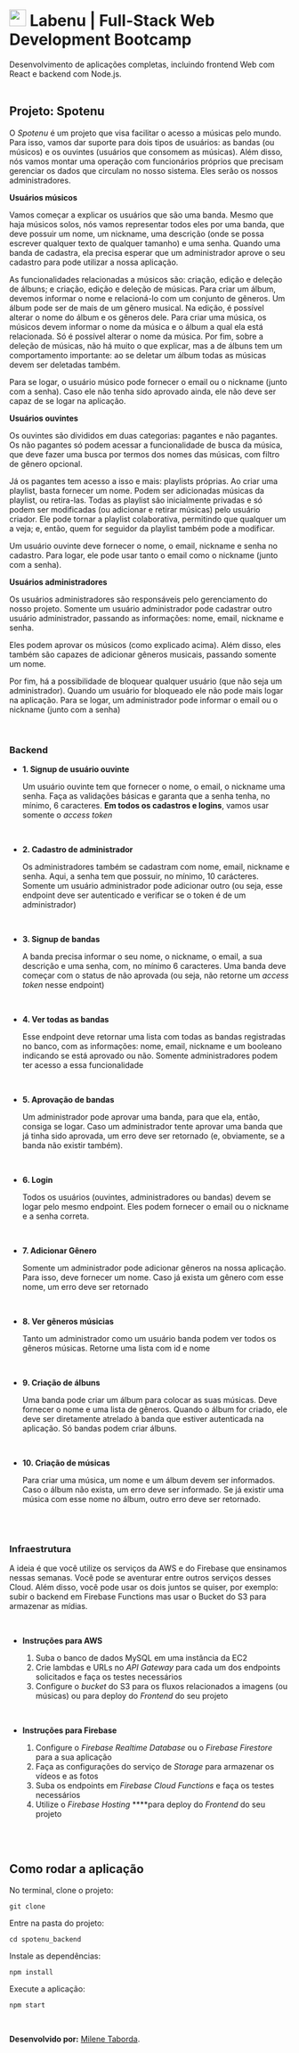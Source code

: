 #  <img  width='30' src='https://uploads-ssl.webflow.com/5e790d30d198385b09366d8f/5efbb5055f2478ba2bc322d0_icone_gif.gif'> Labenu | Full-Stack Web Development Bootcamp
Desenvolvimento de aplicações completas, incluindo frontend Web com React e backend com Node.js.
<br><br>

## Projeto: Spotenu

O *Spotenu* é um projeto que visa facilitar o acesso a músicas pelo mundo. Para isso, vamos dar suporte para dois tipos de usuários: as bandas (ou músicos) e os ouvintes (usuários que consomem as músicas). Além disso, nós vamos montar uma operação com funcionários próprios que precisam gerenciar os dados que circulam no nosso sistema. Eles serão os nossos administradores.

**Usuários músicos**

Vamos começar a explicar os usuários que são uma banda. Mesmo que haja músicos solos, nós vamos representar todos eles por uma banda, que deve possuir um nome, um nickname, uma descrição (onde se possa escrever qualquer texto de qualquer tamanho) e uma senha. Quando uma banda de cadastra, ela precisa esperar que um administrador aprove o seu cadastro para pode utilizar a nossa aplicação. 

As funcionalidades relacionadas a músicos são: criação, edição e deleção de álbuns; e criação, edição e deleção de músicas. Para criar um álbum, devemos informar o nome e relacioná-lo com um conjunto de gêneros. Um álbum pode ser de mais de um gênero musical. Na edição, é possível alterar o nome do álbum e os gêneros dele. Para criar uma música, os músicos devem informar o nome da música e o álbum a qual ela está relacionada. Só é possível alterar o nome da música. Por fim, sobre a deleção de músicas, não há muito o que explicar, mas a de álbuns tem um comportamento importante: ao se deletar um álbum todas as músicas devem ser deletadas também.  

Para se logar, o usuário músico pode fornecer o email ou o nickname (junto com a senha). Caso ele não tenha sido aprovado ainda, ele não deve ser capaz de se logar na aplicação.

**Usuários ouvintes**

Os ouvintes são divididos em duas categorias: pagantes e não pagantes. Os não pagantes só podem acessar a funcionalidade de busca da música, que deve fazer uma busca por termos dos nomes das músicas, com filtro de gênero opcional.

Já os pagantes tem acesso a isso e mais: playlists próprias. Ao criar uma playlist, basta fornecer um nome. Podem ser adicionadas músicas da playlist, ou retira-las. Todas as playlist são inicialmente privadas e só podem ser modificadas (ou adicionar e retirar músicas) pelo usuário criador. Ele pode tornar a playlist colaborativa, permitindo que qualquer um a veja; e, então, quem for seguidor da playlist também pode a modificar.

Um usuário ouvinte deve fornecer o nome, o email, nickname e senha no cadastro. Para logar, ele pode usar tanto o email como o nickname (junto com a senha).  

**Usuários administradores**

Os usuários administradores são responsáveis pelo gerenciamento do nosso projeto. Somente um usuário administrador pode cadastrar outro usuário administrador, passando as informações: nome, email, nickname e senha. 

Eles podem aprovar os músicos (como explicado acima). Além disso, eles também são capazes de adicionar gêneros musicais, passando somente um nome.

Por fim, há a possibilidade de bloquear qualquer usuário (que não seja um administrador). Quando um usuário for bloqueado ele não pode mais logar na aplicação. Para se logar, um administrador pode informar o email ou o nickname (junto com a senha)

<br>

### Backend

- **1. Signup de usuário ouvinte**

    Um usuário ouvinte tem que fornecer o nome, o email, o nickname uma senha. Faça as validações básicas e garanta que a senha tenha, no mínimo, 6 caracteres. **Em todos os cadastros e logins**, vamos usar somente o *access token*

<br>

- **2. Cadastro de administrador**

    Os administradores também se cadastram com nome, email, nickname e senha. Aqui, a senha tem que possuir, no mínimo, 10 carácteres. Somente um usuário administrador pode adicionar outro (ou seja, esse endpoint deve ser autenticado e verificar se o token é de um administrador)

<br>

- **3. Signup de bandas**

    A banda precisa informar o seu nome, o nickname, o email, a sua descrição e uma senha, com, no mínimo 6 caracteres. Uma banda deve começar com o status de não aprovada (ou seja, não retorne um *access token* nesse endpoint)

<br>     

- **4. Ver todas as bandas**

    Esse endpoint deve retornar uma lista com todas as bandas registradas no banco, com as informações: nome, email,  nickname e um booleano indicando se está aprovado ou não. Somente administradores podem ter acesso a essa funcionalidade

<br>

- **5. Aprovação de bandas**

    Um administrador pode aprovar uma banda, para que ela, então, consiga se logar. Caso um administrador tente aprovar uma banda que já tinha sido aprovada, um erro deve ser retornado (e, obviamente, se a banda não existir também).

<br>

- **6. Login**

    Todos os usuários (ouvintes, administradores ou bandas) devem se logar pelo mesmo endpoint. Eles podem fornecer o email ou o nickname e a senha correta. 

<br>

- **7. Adicionar Gênero**

    Somente um administrador pode adicionar gêneros na nossa aplicação. Para isso, deve fornecer um nome. Caso já exista um gênero com esse nome, um erro deve ser retornado

<br>

- **8. Ver gêneros músicias**

    Tanto um administrador como um usuário banda podem ver todos os gêneros músicas. Retorne uma lista com id e nome

<br>

- **9. Criação de álbuns**

    Uma banda pode criar um álbum para colocar as suas músicas. Deve fornecer o nome e uma lista de gêneros. Quando o álbum for criado, ele deve ser diretamente atrelado à banda que estiver autenticada na aplicação. Só bandas podem criar álbuns.

<br>

- **10. Criação de músicas**

    Para criar uma música, um nome e um álbum devem ser informados. Caso o álbum não exista, um erro deve ser informado. Se já existir uma música com esse nome no álbum, outro erro deve ser retornado. 

<br><br>

### Infraestrutura

A ideia é que você utilize os serviços da AWS e do Firebase que ensinamos nessas semanas. Você pode se aventurar entre outros serviços desses Cloud. Além disso, você pode usar os dois juntos se quiser, por exemplo: subir o backend em Firebase Functions mas usar o Bucket do S3 para armazenar as mídias.

<br>

- **Instruções para AWS**

    1. Suba o banco de dados MySQL em uma instância da EC2
    2. Crie lambdas e URLs no *API Gateway* para cada um dos endpoints solicitados e faça os testes necessários
    3. Configure o *bucket* do S3 para os fluxos relacionados a imagens (ou músicas) ou para deploy do *Frontend* do seu projeto

<br>

- **Instruções para Firebase**

    1. Configure o *Firebase Realtime Database* ou o *Firebase Firestore* para a sua aplicação
    2. Faça as configurações do serviço de *Storage* para armazenar os vídeos e as fotos
    3. Suba os endpoints em *Firebase Cloud Functions* e faça os testes necessários
    4. Utilize o *Firebase Hosting* ****para deploy do *Frontend* do seu projeto

<br><br>

## Como rodar a aplicação

No terminal, clone o projeto:
```
git clone 
```

Entre na pasta do projeto:
```
cd spotenu_backend
```

Instale as dependências:
```
npm install
```

Execute a aplicação:
```
npm start 
```

<br>

**Desenvolvido por:** [Milene Taborda](https://www.linkedin.com/in/milene-taborda/).
<br><br>
